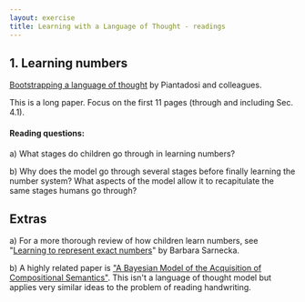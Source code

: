 ```yaml
---
layout: exercise
title: Learning with a Language of Thought - readings
---
```


## 1. Learning numbers

[Bootstrapping a language of thought](https://www.sciencedirect.com/science/article/pii/S0010027711002769) by Piantadosi and colleagues.

This is a long paper. Focus on the first 11 pages (through and including Sec. 4.1).

#### Reading questions:

a) What stages do children go through in learning numbers?

b) Why does the model go through several stages before finally learning the number system? What aspects of the model allow it to recapitulate the same stages humans go through?

## Extras

a) For a more thorough review of how children learn numbers, see "[Learning to represent exact numbers](https://link.springer.com/article/10.1007/s11229-015-0854-6)" by Barbara Sarnecka.

b) A highly related paper is ["A Bayesian Model of the Acquisition of Compositional Semantics"](https://www.science.org/doi/full/10.1126/science.aab3050). This isn't a language of thought model but applies very similar ideas to the problem of reading handwriting.

<!-- Is there anything shorter we can use?-->